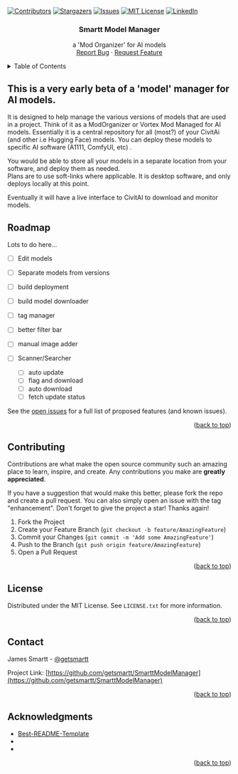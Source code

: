 <!-- Improved compatibility of back to top link: See: https://github.com/othneildrew/Best-README-Template/pull/73 -->
<a name="readme-top"></a>
<!--
*** Thanks for checking out the Best-README-Template. If you have a suggestion
*** that would make this better, please fork the repo and create a pull request
*** or simply open an issue with the tag "enhancement".
*** Don't forget to give the project a star!
*** Thanks again! Now go create something AMAZING! :D
-->



<!-- PROJECT SHIELDS -->
<!--
*** I'm using markdown "reference style" links for readability.
*** Reference links are enclosed in brackets [ ] instead of parentheses ( ).
*** See the bottom of this document for the declaration of the reference variables
*** for contributors-url, forks-url, etc. This is an optional, concise syntax you may use.
*** https://www.markdownguide.org/basic-syntax/#reference-style-links
-->
[![Contributors][contributors-shield]][contributors-url]
[![Stargazers][stars-shield]][stars-url]
[![Issues][issues-shield]][issues-url]
[![MIT License][license-shield]][license-url]
[![LinkedIn][linkedin-shield]][linkedin-url]


<h3 align="center">Smartt Model Manager</h3>

  <p align="center">
    a 'Mod Organizer' for AI models
    <br />
    <a href="https://github.com/github_username/repo_name/issues/new?labels=bug&template=bug-report---.md">Report Bug</a>
    ·
    <a href="https://github.com/github_username/repo_name/issues/new?labels=enhancement&template=feature-request---.md">Request Feature</a>
  </p>
</div>



<!-- TABLE OF CONTENTS -->
<details>
  <summary>Table of Contents</summary>
  <ol>
    <li>
      <a href="#about-the-project">About The Project</a>
    </li>
    <li><a href="#roadmap">Roadmap</a></li>
    <li><a href="#contributing">Contributing</a></li>
    <li><a href="#license">License</a></li>
    <li><a href="#contact">Contact</a></li>
    <li><a href="#acknowledgments">Acknowledgments</a></li>
  </ol>
</details>



<!-- ABOUT THE PROJECT -->
## This is a very early beta of a 'model' manager for AI models. 

It is designed to help manage the various versions of models that are used in a project. 
Think of it as a ModOrganizer or Vortex Mod Managed for AI models.  Essentially it is a central repository for all 
(most?) of your CivitAi (and other i.e Hugging Face) models.  You can deploy these models to specific AI software 
(A1111, ComfyUI, etc) .

You would be able to store all your models in a separate location from your software, and deploy them as needed.  
Plans are to use soft-links where applicable.  It is desktop software, and only deploys locally at this point.

Eventually it will have a live interface to CivitAI to download and monitor models.


<!-- ROADMAP -->
## Roadmap
Lots to do here...
- [ ] Edit models
- [ ] Separate models from versions
- [ ] build deployment
- [ ] build model downloader
- [ ] tag manager
- [ ] better filter bar
- [ ] manual image adder

- [ ] Scanner/Searcher
    - [ ] auto update
    - [ ] flag and download
    - [ ]  auto download
    - [ ]   fetch update status

See the [open issues](https://github.com/github_username/repo_name/issues) for a full list of proposed features (and known issues).

<p align="right">(<a href="#readme-top">back to top</a>)</p>



<!-- CONTRIBUTING -->
## Contributing

Contributions are what make the open source community such an amazing place to learn, inspire, and create. Any contributions you make are **greatly appreciated**.

If you have a suggestion that would make this better, please fork the repo and create a pull request. You can also simply open an issue with the tag "enhancement".
Don't forget to give the project a star! Thanks again!

1. Fork the Project
2. Create your Feature Branch (`git checkout -b feature/AmazingFeature`)
3. Commit your Changes (`git commit -m 'Add some AmazingFeature'`)
4. Push to the Branch (`git push origin feature/AmazingFeature`)
5. Open a Pull Request

<p align="right">(<a href="#readme-top">back to top</a>)</p>



<!-- LICENSE -->
## License

Distributed under the MIT License. See `LICENSE.txt` for more information.

<p align="right">(<a href="#readme-top">back to top</a>)</p>



<!-- CONTACT -->
## Contact

James Smartt - [@getsmartt](https://twitter.com/getsmartt)

Project Link: [https://github.com/getsmartt/SmarttModelManager](https://github.com/getsmartt/SmarttModelManager)

<p align="right">(<a href="#readme-top">back to top</a>)</p>



<!-- ACKNOWLEDGMENTS -->
## Acknowledgments

* [Best-README-Template](https://github.com/othneildrew/Best-README-Template/tree/master)
* []()
* []()

<p align="right">(<a href="#readme-top">back to top</a>)</p>



<!-- MARKDOWN LINKS & IMAGES -->
<!-- https://www.markdownguide.org/basic-syntax/#reference-style-links -->
[contributors-shield]: https://img.shields.io/github/contributors/getsmartt/SmarttModelManager.svg?style=for-the-badge
[contributors-url]: https://github.com/getsmartt/SmarttModelManager/graphs/contributors
[forks-shield]: https://img.shields.io/github/forksgetsmartt/SmarttModelManager.svg?style=for-the-badge
[forks-url]: https://github.com/getsmartt/SmarttModelManager/network/members
[stars-shield]: https://img.shields.io/github/stars/getsmartt/SmarttModelManager.svg?style=for-the-badge
[stars-url]: https://github.com/getsmartt/SmarttModelManager/stargazers
[issues-shield]: https://img.shields.io/github/issues/getsmartt/SmarttModelManager.svg?style=for-the-badge
[issues-url]: https://github.com/getsmartt/SmarttModelManager/issues
[license-shield]: https://img.shields.io/github/license/getsmartt/SmarttModelManager.svg?style=for-the-badge
[license-url]: https://github.com/getsmartt/SmarttModelManager/blob/master/LICENSE.txt
[linkedin-shield]: https://img.shields.io/badge/-LinkedIn-black.svg?style=for-the-badge&logo=linkedin&colorB=555
[linkedin-url]: https://linkedin.com/in/james-smartt
[product-screenshot]: images/screenshot.png
[Next.js]: https://img.shields.io/badge/next.js-000000?style=for-the-badge&logo=nextdotjs&logoColor=white
[Next-url]: https://nextjs.org/
[React.js]: https://img.shields.io/badge/React-20232A?style=for-the-badge&logo=react&logoColor=61DAFB
[React-url]: https://reactjs.org/
[Vue.js]: https://img.shields.io/badge/Vue.js-35495E?style=for-the-badge&logo=vuedotjs&logoColor=4FC08D
[Vue-url]: https://vuejs.org/
[Angular.io]: https://img.shields.io/badge/Angular-DD0031?style=for-the-badge&logo=angular&logoColor=white
[Angular-url]: https://angular.io/
[Svelte.dev]: https://img.shields.io/badge/Svelte-4A4A55?style=for-the-badge&logo=svelte&logoColor=FF3E00
[Svelte-url]: https://svelte.dev/
[Laravel.com]: https://img.shields.io/badge/Laravel-FF2D20?style=for-the-badge&logo=laravel&logoColor=white
[Laravel-url]: https://laravel.com
[Bootstrap.com]: https://img.shields.io/badge/Bootstrap-563D7C?style=for-the-badge&logo=bootstrap&logoColor=white
[Bootstrap-url]: https://getbootstrap.com
[JQuery.com]: https://img.shields.io/badge/jQuery-0769AD?style=for-the-badge&logo=jquery&logoColor=white
[JQuery-url]: https://jquery.com 
